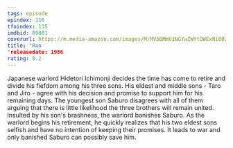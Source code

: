 ```yaml
---
tags: episode
epindex: 116
tfoindex: 135
imdbid: 89881
coverurl: https://m.media-amazon.com/images/M/MV5BMmU1NGYwZWYtOWExNi00ZTEyLTgwMmUtM2ZlMDVjNWM4YjVlXkEyXkFqcGdeQXVyMjUzOTY1NTc@._V1_SX202_CR0,0,202,300_.jpg
title: "Ran
"releasedate: 1986
rating: 8.2
---
```


Japanese warlord Hidetori Ichimonji decides the time has come to retire and divide his fiefdom among his three sons. His eldest and middle sons - Taro and Jiro - agree with his decision and promise to support him for his remaining days. The youngest son Saburo disagrees with all of them arguing that there is little likelihood the three brothers will remain united. Insulted by his son's brashness, the warlord banishes Saburo. As the warlord begins his retirement, he quickly realizes that his two eldest sons selfish and have no intention of keeping their promises. It leads to war and only banished Saburo can possibly save him.